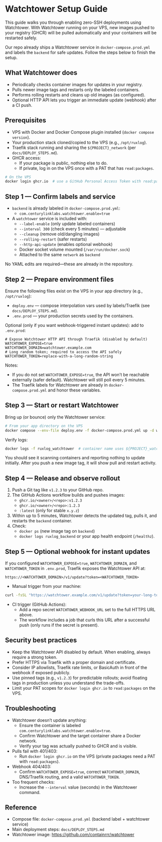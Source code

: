 # Watchtower Setup Guide

This guide walks you through enabling zero-SSH deployments using Watchtower. With Watchtower running on your VPS, new images pushed to your registry (GHCR) will be pulled automatically and your containers will be restarted safely.

Our repo already ships a Watchtower service in `docker-compose.prod.yml` and labels the `backend` for safe updates. Follow the steps below to finish the setup.

## What Watchtower does

- Periodically checks container images for updates in your registry.
- Pulls newer image tags and restarts only the labeled containers.
- Performs rolling restarts and cleans up old images (as configured).
- Optional HTTP API lets you trigger an immediate update (webhook) after a CI push.

## Prerequisites

- VPS with Docker and Docker Compose plugin installed (`docker compose version`).
- Your production stack cloned/copied to the VPS (e.g., `/opt/ruxlog`).
- Traefik stack running and sharing the `${PROJECT}_network` (per `docs/DEPLOY_STEPS.md`).
- GHCR access:
  - If your package is public, nothing else to do.
  - If private, log in on the VPS once with a PAT that has `read:packages`.

```bash
# On the VPS
docker login ghcr.io  # use a GitHub Personal Access Token with read:packages
```

## Step 1 — Confirm labels and service

- `backend` is already labeled in `docker-compose.prod.yml`:
  - `com.centurylinklabs.watchtower.enable=true`
- A `watchtower` service is included with:
  - `--label-enable` (only update labeled containers)
  - `--interval 300` (check every 5 minutes) — adjustable
  - `--cleanup` (remove old/dangling images)
  - `--rolling-restart` (safer restarts)
  - `--http-api-update` (enables optional webhook)
  - Docker socket volume mounted (`/var/run/docker.sock`)
  - Attached to the same `network` as `backend`

No YAML edits are required—these are already in the repository.

## Step 2 — Prepare environment files

Ensure the following files exist on the VPS in your app directory (e.g., `/opt/ruxlog`):

- `deploy.env` — compose interpolation vars used by labels/Traefik (see `docs/DEPLOY_STEPS.md`).
- `.env.prod` — your production secrets used by the containers.

Optional (only if you want webhook-triggered instant updates): add to `.env.prod`:

```env
# Expose Watchtower HTTP API through Traefik (disabled by default)
WATCHTOWER_EXPOSE=true
WATCHTOWER_DOMAIN=watchtower.example.com
# Long random token; required to access the API safely
WATCHTOWER_TOKEN=replace-with-a-long-random-string
```

Notes:
- If you do not set `WATCHTOWER_EXPOSE=true`, the API won’t be reachable externally (safer default). Watchtower will still poll every 5 minutes.
- The Traefik labels for Watchtower are already in `docker-compose.prod.yml` and honor these variables.

## Step 3 — Start or restart Watchtower

Bring up (or bounce) only the Watchtower service:

```bash
# From your app directory on the VPS
docker compose --env-file deploy.env -f docker-compose.prod.yml up -d watchtower
```

Verify logs:

```bash
docker logs -f ruxlog_watchtower  # container name uses ${PROJECT}_watchtower
```

You should see it scanning containers and reporting nothing to update initially. After you push a new image tag, it will show pull and restart activity.

## Step 4 — Release and observe rollout

1. Push a Git tag like `v1.2.3` to your GitHub repo.
2. The GitHub Actions workflow builds and pushes images:
   - `ghcr.io/<owner>/<repo>:v1.2.3`
   - `ghcr.io/<owner>/<repo>:1.2.3`
   - `:latest` (only for stable `x.y.z`)
3. Within up to 5 minutes, Watchtower detects the updated tag, pulls it, and restarts the `backend` container.
4. Check:
   - `docker ps` (new image tag on `backend`)
   - `docker logs ruxlog_backend` or your app health endpoint (`/healthz`).

## Step 5 — Optional webhook for instant updates

If you configured `WATCHTOWER_EXPOSE=true`, `WATCHTOWER_DOMAIN`, and `WATCHTOWER_TOKEN` in `.env.prod`, Traefik exposes the Watchtower API at:

```
https://<WATCHTOWER_DOMAIN>/v1/update?token=<WATCHTOWER_TOKEN>
```

- Manual trigger from your machine:

```bash
curl -fsSL "https://watchtower.example.com/v1/update?token=your-long-token"
```

- CI trigger (GitHub Actions):
  - Add a repo secret `WATCHTOWER_WEBHOOK_URL` set to the full HTTPS URL above.
  - The workflow includes a job that curls this URL after a successful push (only runs if the secret is present).

## Security best practices

- Keep the Watchtower API disabled by default. When enabling, always require a strong token.
- Prefer HTTPS via Traefik with a proper domain and certificate.
- Consider IP allowlists, Traefik rate limits, or BasicAuth in front of the webhook if exposed publicly.
- Use pinned tags (e.g., `v1.2.3`) for predictable rollouts; avoid floating tags in production unless you understand the trade-offs.
- Limit your PAT scopes for `docker login ghcr.io` to `read:packages` on the VPS.

## Troubleshooting

- Watchtower doesn’t update anything:
  - Ensure the container is labeled `com.centurylinklabs.watchtower.enable=true`.
  - Confirm Watchtower and the target container share a Docker network.
  - Verify your tag was actually pushed to GHCR and is visible.
- Pulls fail with 401/403:
  - Run `docker login ghcr.io` on the VPS (private packages need a PAT with `read:packages`).
- Webhook 404/403:
  - Confirm `WATCHTOWER_EXPOSE=true`, correct `WATCHTOWER_DOMAIN`, DNS/Traefik routing, and a valid `WATCHTOWER_TOKEN`.
- Too frequent checks:
  - Increase the `--interval` value (seconds) in the Watchtower command.

## Reference

- Compose file: `docker-compose.prod.yml` (backend label + watchtower service)
- Main deployment steps: `docs/DEPLOY_STEPS.md`
- Watchtower image: https://github.com/containrrr/watchtower
